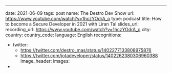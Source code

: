---
date: 2021-06-09
tags: post
name: The Destro Dev Show
url: https://www.youtube.com/watch?v=1hczYOdrA_o
type: podcast
title: How to become a Secure Developer in 2021 with Liran Tal
slides_url: 
recording_url: https://www.youtube.com/watch?v=1hczYOdrA_o
city: 
country: 
country_code: 
language: English
recognitions:
  - twitter:
    - https://twitter.com/destro_mas/status/1402277133808975876
    - https://twitter.com/jotadeveloper/status/1402262380306960388
image_header: 
images:
  - 
